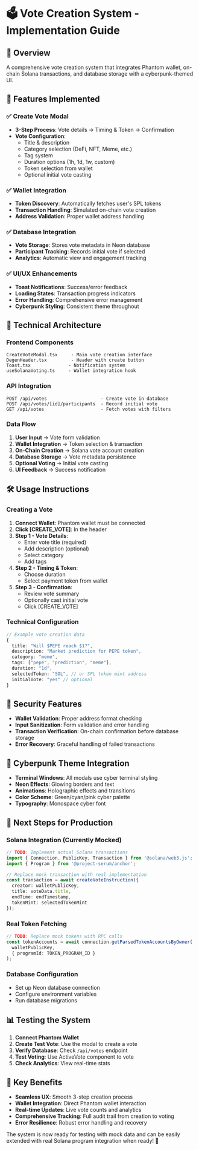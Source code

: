 # 🗳️ Vote Creation System - Implementation Guide

## 🎯 Overview

A comprehensive vote creation system that integrates Phantom wallet, on-chain Solana transactions, and database storage with a cyberpunk-themed UI.

## 🚀 Features Implemented

### ✅ **Create Vote Modal**
- **3-Step Process**: Vote details → Timing & Token → Confirmation
- **Vote Configuration**:
  - Title & description
  - Category selection (DeFi, NFT, Meme, etc.)
  - Tag system
  - Duration options (1h, 1d, 1w, custom)
  - Token selection from wallet
  - Optional initial vote casting

### ✅ **Wallet Integration** 
- **Token Discovery**: Automatically fetches user's SPL tokens
- **Transaction Handling**: Simulated on-chain vote creation
- **Address Validation**: Proper wallet address handling

### ✅ **Database Integration**
- **Vote Storage**: Stores vote metadata in Neon database
- **Participant Tracking**: Records initial vote if selected
- **Analytics**: Automatic view and engagement tracking

### ✅ **UI/UX Enhancements**
- **Toast Notifications**: Success/error feedback
- **Loading States**: Transaction progress indicators
- **Error Handling**: Comprehensive error management
- **Cyberpunk Styling**: Consistent theme throughout

## 🔧 Technical Architecture

### **Frontend Components**
```
CreateVoteModal.tsx     - Main vote creation interface
DegenHeader.tsx         - Header with create button
Toast.tsx              - Notification system
useSolanaVoting.ts     - Wallet integration hook
```

### **API Integration**
```
POST /api/votes                    - Create vote in database
POST /api/votes/[id]/participants  - Record initial vote
GET /api/votes                     - Fetch votes with filters
```

### **Data Flow**
1. **User Input** → Vote form validation
2. **Wallet Integration** → Token selection & transaction
3. **On-Chain Creation** → Solana vote account creation
4. **Database Storage** → Vote metadata persistence
5. **Optional Voting** → Initial vote casting
6. **UI Feedback** → Success notification

## 🛠️ Usage Instructions

### **Creating a Vote**
1. **Connect Wallet**: Phantom wallet must be connected
2. **Click [CREATE_VOTE]**: In the header
3. **Step 1 - Vote Details**:
   - Enter vote title (required)
   - Add description (optional)
   - Select category
   - Add tags
4. **Step 2 - Timing & Token**:
   - Choose duration
   - Select payment token from wallet
5. **Step 3 - Confirmation**:
   - Review vote summary
   - Optionally cast initial vote
   - Click [CREATE_VOTE]

### **Technical Configuration**
```typescript
// Example vote creation data
{
  title: "Will $PEPE reach $1?",
  description: "Market prediction for PEPE token",
  category: "meme",
  tags: ["pepe", "prediction", "meme"],
  duration: "1d",
  selectedToken: "SOL", // or SPL token mint address
  initialVote: "yes" // optional
}
```

## 🔐 Security Features

- **Wallet Validation**: Proper address format checking
- **Input Sanitization**: Form validation and error handling
- **Transaction Verification**: On-chain confirmation before database storage
- **Error Recovery**: Graceful handling of failed transactions

## 🎨 Cyberpunk Theme Integration

- **Terminal Windows**: All modals use cyber terminal styling
- **Neon Effects**: Glowing borders and text
- **Animations**: Holographic effects and transitions
- **Color Scheme**: Green/cyan/pink cyber palette
- **Typography**: Monospace cyber font

## 🚧 Next Steps for Production

### **Solana Integration** (Currently Mocked)
```typescript
// TODO: Implement actual Solana transactions
import { Connection, PublicKey, Transaction } from '@solana/web3.js';
import { Program } from '@project-serum/anchor';

// Replace mock transaction with real implementation
const transaction = await createVoteInstruction({
  creator: walletPublicKey,
  title: voteData.title,
  endTime: endTimestamp,
  tokenMint: selectedTokenMint
});
```

### **Real Token Fetching**
```typescript
// TODO: Replace mock tokens with RPC calls
const tokenAccounts = await connection.getParsedTokenAccountsByOwner(
  walletPublicKey,
  { programId: TOKEN_PROGRAM_ID }
);
```

### **Database Configuration**
- Set up Neon database connection
- Configure environment variables
- Run database migrations

## 📊 Testing the System

1. **Connect Phantom Wallet**
2. **Create Test Vote**: Use the modal to create a vote
3. **Verify Database**: Check `/api/votes` endpoint
4. **Test Voting**: Use ActiveVote component to vote
5. **Check Analytics**: View real-time stats

## 🎯 Key Benefits

- **Seamless UX**: Smooth 3-step creation process
- **Wallet Integration**: Direct Phantom wallet interaction
- **Real-time Updates**: Live vote counts and analytics
- **Comprehensive Tracking**: Full audit trail from creation to voting
- **Error Resilience**: Robust error handling and recovery

The system is now ready for testing with mock data and can be easily extended with real Solana program integration when ready! 🌟
